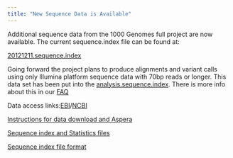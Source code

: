```yaml
---
title: "New Sequence Data is Available"
---
```

                    
Additional sequence data from the 1000 Genomes full project are now available. The current sequence.index file can be found at:

[20121211.sequence.index](http://ftp.1000genomes.ebi.ac.uk/vol1/ftp/sequence_indices/20121211.sequence.index)

Going forward the project plans to produce alignments and variant calls using only Illumina platform sequence data with 70bp reads or longer. This data set has been put into the [analysis.sequence.index](http://ftp.1000genomes.ebi.ac.uk/vol1/ftp/sequence_indices/20121211.analysis.sequence.index). There is more info about this in our [FAQ](http://www.1000genomes.org/faq/what-difference-between-sequenceindex-and-analysissequenceindex)

Data access links:[EBI](ftp://ftp.1000genomes.ebi.ac.uk/vol1/ftp/data)/[NCBI](ftp://ftp-trace.ncbi.nih.gov/1000genomes/ftp/data)

[Instructions for data download and Aspera](http://www.1000genomes.org/announcements/data#DataAccess)

[Sequence index and Statistics files](ftp://ftp.1000genomes.ebi.ac.uk/vol1/ftp/sequence_indices/)

[Sequence index file format](ftp://ftp.1000genomes.ebi.ac.uk/vol1/ftp/README.sequence_data)
